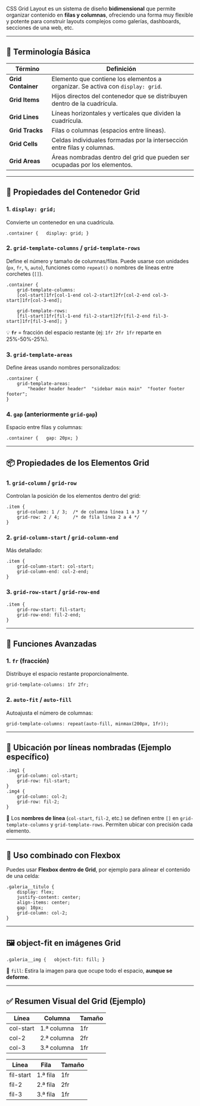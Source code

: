 CSS Grid Layout es un sistema de diseño **bidimensional** que permite organizar contenido en **filas y columnas**, ofreciendo una forma muy flexible y potente para construir layouts complejos como galerías, dashboards, secciones de una web, etc.

---
## 🧩 **Terminología Básica**

| Término            | Definición                                                                      |
| ------------------ | ------------------------------------------------------------------------------- |
| **Grid Container** | Elemento que contiene los elementos a organizar. Se activa con `display: grid`. |
| **Grid Items**     | Hijos directos del contenedor que se distribuyen dentro de la cuadrícula.       |
| **Grid Lines**     | Líneas horizontales y verticales que dividen la cuadrícula.                     |
| **Grid Tracks**    | Filas o columnas (espacios entre líneas).                                       |
| **Grid Cells**     | Celdas individuales formadas por la intersección entre filas y columnas.        |
| **Grid Areas**     | Áreas nombradas dentro del grid que pueden ser ocupadas por los elementos.      |

---

## 🧰 **Propiedades del Contenedor Grid**

### 1. `display: grid;`

Convierte un contenedor en una cuadrícula.

`.container {   display: grid; }`

### 2. `grid-template-columns` / `grid-template-rows`

Define el número y tamaño de columnas/filas. Puede usarse con unidades (`px`, `fr`, `%`, `auto`), funciones como `repeat()` o nombres de líneas entre corchetes (`[]`).
````
.container {   
	grid-template-columns:     
	[col-start]1fr[col-1-end col-2-start]2fr[col-2-end col-3-start]1fr[col-3-end]; 
	
	grid-template-rows:     
	[fil-start]1fr[fil-1-end fil-2-start]2fr[fil-2-end fil-3-start]1fr[fil-3-end]; }
````
💡 **`fr`** = fracción del espacio restante (ej: `1fr 2fr 1fr` reparte en 25%-50%-25%).

### 3. `grid-template-areas`

Define áreas usando nombres personalizados:
````
.container {   
	grid-template-areas:     
		"header header header"  "sidebar main main"  "footer footer footer"; 
}
````
### 4. `gap` (anteriormente `grid-gap`)

Espacio entre filas y columnas:

`.container {   gap: 20px; }`

---

## 📦 **Propiedades de los Elementos Grid**

### 1. `grid-column` / `grid-row`

Controlan la posición de los elementos dentro del grid:
````
.item {   
	grid-column: 1 / 3;  /* de columna línea 1 a 3 */   
	grid-row: 2 / 4;     /* de fila línea 2 a 4 */ 
}
````
### 2. `grid-column-start` / `grid-column-end`

Más detallado:
````
.item {   
	grid-column-start: col-start;   
	grid-column-end: col-2-end; 
}
````
### 3. `grid-row-start` / `grid-row-end`
````
.item {   
	grid-row-start: fil-start;   
	grid-row-end: fil-2-end; 
}
````
---

## 🧠 **Funciones Avanzadas**

### 1. `fr` (fracción)

Distribuye el espacio restante proporcionalmente.

`grid-template-columns: 1fr 2fr;`

### 2. `auto-fit` / `auto-fill`

Autoajusta el número de columnas:

```
grid-template-columns: repeat(auto-fill, minmax(200px, 1fr));
```

---

## 🎯 **Ubicación por líneas nombradas (Ejemplo específico)**
````
.img1 {   
	grid-column: col-start;   
	grid-row: fil-start; 
}  
.img4 {   
	grid-column: col-2;   
	grid-row: fil-2; 
}
````
🔸 Los **nombres de línea** (`col-start`, `fil-2`, etc.) se definen entre `[]` en `grid-template-columns` y `grid-template-rows`. Permiten ubicar con precisión cada elemento.

---

## 🔀 **Uso combinado con Flexbox**

Puedes usar **Flexbox dentro de Grid**, por ejemplo para alinear el contenido de una celda:
````
.galeria__titulo {   
	display: flex;   
	justify-content: center;   
	align-items: center;   
	gap: 10px;   
	grid-column: col-2; 
}
````
---

## 🖼️ **object-fit en imágenes Grid**

`.galeria__img {   object-fit: fill; }`

🔸 `fill`: Estira la imagen para que ocupe todo el espacio, **aunque se deforme**.

---

## ✅ **Resumen Visual del Grid (Ejemplo)**

|Línea|Columna|Tamaño|
|---|---|---|
|col-start|1.ª columna|1fr|
|col-2|2.ª columna|2fr|
|col-3|3.ª columna|1fr|

|Línea|Fila|Tamaño|
|---|---|---|
|fil-start|1.ª fila|1fr|
|fil-2|2.ª fila|2fr|
|fil-3|3.ª fila|1fr|